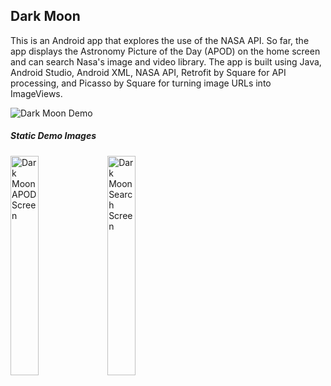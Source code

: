 ## Dark Moon
This is an Android app that explores the use of the NASA API. So far, the app displays the Astronomy Picture of the Day (APOD) on the home screen and can search Nasa's image and video library. The app is built using Java, Android Studio, Android XML, NASA API, Retrofit by Square for API processing, and Picasso by Square for turning image URLs into ImageViews.

<img src="https://i.imgur.com/WKDQyu7.gif" alt="Dark Moon Demo"/>

##### Static Demo Images
<img src="https://i.imgur.com/QKtN3kB.png" width=30% alt="Dark Moon APOD Screen"/>    <img src="https://i.imgur.com/HV8Hq4X.png" width=30% alt="Dark Moon Search Screen"/>